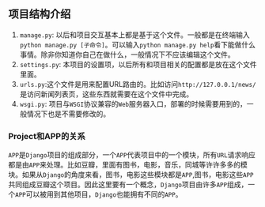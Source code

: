 ## 项目结构介绍

1. `manage.py`: 以后和项目交互基本上都是基于这个文件。一般都是在终端输入`python manage.py [子命令]`。可以输入`python manage.py help`看下能做什么事情。除非你知道你自己在做什么，一般情况下不应该编辑这个文件。
2. `settings.py`: 本项目的设置项，以后所有和项目相关的配置都是放在这个文件里面。
3. `urls.py`:这个文件是用来配置URL路由的。比如访问`http://127.0.0.1/news/`是访问新闻列表页，这些东西就需要在这个文件中完成。
4. `wsgi.py`: 项目与`WSGI`协议兼容的`Web`服务器入口，部署的时候需要用到的，一般情况下也是不需要修改的。

### Project和APP的关系

`APP`是`Django`项目的组成部分，一个`APP`代表项目中的一个模块，所有`URL`请求响应都是由`APP`来处理。比如豆瓣，里面有图书，电影，音乐，同城等许许多多的模块。如果从`Django`的角度来看，图书，电影这些模块都是`APP`,图书，电影这些`APP`共同组成豆瓣这个项目。因此这里要有一个概念，`Django`项目由许多`APP`组成，一个`APP`可以被用到其他项目，`Django`也能拥有不同的`APP`。